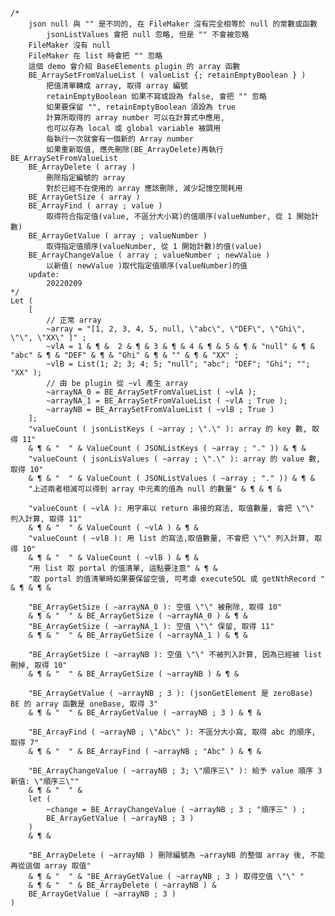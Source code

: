 	/*
		json null 與 "" 是不同的, 在 FileMaker 沒有完全相等於 null 的常數或函數
			jsonListValues 會把 null 忽略, 但是 "" 不會被忽略
		FileMaker 沒有 null  
		FileMaker 在 list 時會把 "" 忽略
		這個 demo 會介紹 BaseElements plugin 的 array 函數
		BE_ArraySetFromValueList ( valueList {; retainEmptyBoolean } ) 
			把值清單轉成 array, 取得 array 編號
			retainEmptyBoolean 如果不寫或設為 false, 會把 "" 忽略
			如果要保留 "", retainEmptyBoolean 須設為 true
			計算所取得的 array number 可以在計算式中應用,
			也可以存為 local 或 global variable 被調用
			每執行一次就會有一個新的 Array number
			如果重新取值, 應先刪除(BE_ArrayDelete)再執行BE_ArraySetFromValueList
		BE_ArrayDelete ( array )
			刪除指定編號的 array
			對於已經不在使用的 array 應該刪除, 減少記憶空間耗用
		BE_ArrayGetSize ( array )
		BE_ArrayFind ( array ; value )
			取得符合指定值(value, 不區分大小寫)的值順序(valueNumber, 從 1 開始計數)
		BE_ArrayGetValue ( array ; valueNumber )
			取得指定值順序(valueNumber, 從 1 開始計數)的值(value)
		BE_ArrayChangeValue ( array ; valueNumber ; newValue )
			以新值( newValue )取代指定值順序(valueNumber)的值
		update: 
			20220209
	*/
	Let ( 
		[
			// 正常 array
			~array = "[1, 2, 3, 4, 5, null, \"abc\", \"DEF\", \"Ghi\", \"\", \"XX\" ]" ;
			~vlA = 1 & ¶ &  2 & ¶ & 3 & ¶ & 4 & ¶ & 5 & ¶ & "null" & ¶ & "abc" & ¶ & "DEF" & ¶ & "Ghi" & ¶ & "" & ¶ & "XX" ;
			~vlB = List(1; 2; 3; 4; 5; "null"; "abc"; "DEF"; "Ghi"; ""; "XX" );
			// 由 be plugin 從 ~vl 產生 array
			~arrayNA_0 = BE_ArraySetFromValueList ( ~vlA );
			~arrayNA_1 = BE_ArraySetFromValueList ( ~vlA ; True );
			~arrayNB = BE_ArraySetFromValueList ( ~vlB ; True )
		];
		"valueCount ( jsonListKeys ( ~array ; \".\" ): array 的 key 數, 取得 11"
		& ¶ & "  " & ValueCount ( JSONListKeys ( ~array ; "." )) & ¶ &
		"valueCount ( jsonLisValues ( ~array ; \".\" ): array 的 value 數, 取得 10"
		& ¶ & "  " & ValueCount ( JSONListValues ( ~array ; "." )) & ¶ &
		"上述兩者相減可以得到 array 中元素的值為 null 的數量" & ¶ & ¶ &

		"valueCount ( ~vlA ): 用字串以 return 串接的寫法, 取值數量, 會把 \"\" 列入計算, 取得 11"
		& ¶ & "  " & ValueCount ( ~vlA ) & ¶ &
		"valueCount ( ~vlB ): 用 list 的寫法,取值數量, 不會把 \"\" 列入計算, 取得 10"
		& ¶ & "  " & ValueCount ( ~vlB ) & ¶ &
		"用 list 取 portal 的值清單, 這點要注意" & ¶ &
		"取 portal 的值清單時如果要保留空值, 可考慮 executeSQL 或 getNthRecord " & ¶ & ¶ &

		"BE_ArrayGetSize ( ~arrayNA_0 ): 空值 \"\" 被刪除, 取得 10"
		& ¶ & "  " & BE_ArrayGetSize ( ~arrayNA_0 ) & ¶ &
		"BE_ArrayGetSize ( ~arrayNA_1 ): 空值 \"\" 保留, 取得 11"
		& ¶ & "  " & BE_ArrayGetSize ( ~arrayNA_1 ) & ¶ &

		"BE_ArrayGetSize ( ~arrayNB ): 空值 \"\" 不被列入計算, 因為已經被 list 刪掉, 取得 10"
		& ¶ & "  " & BE_ArrayGetSize ( ~arrayNB ) & ¶ &

		"BE_ArrayGetValue ( ~arrayNB ; 3 ): (jsonGetElement 是 zeroBase) BE 的 array 函數是 oneBase, 取得 3" 
		& ¶ & "  " & BE_ArrayGetValue ( ~arrayNB ; 3 ) & ¶ &

		"BE_ArrayFind ( ~arrayNB ; \"Abc\" ): 不區分大小寫, 取得 abc 的順序, 取得 7"
		& ¶ & "  " & BE_ArrayFind ( ~arrayNB ; "Abc" ) & ¶ &

		"BE_ArrayChangeValue ( ~arrayNB ; 3; \"順序三\" ): 給予 value 順序 3 新值: \"順序三\""
		& ¶ & "  " & 
		let ( 
			~change = BE_ArrayChangeValue ( ~arrayNB ; 3 ; "順序三" ) ;
			BE_ArrayGetValue ( ~arrayNB ; 3 ) 
		) 
		& ¶ &

		"BE_ArrayDelete ( ~arrayNB ) 刪除編號為 ~arrayNB 的整個 array 後, 不能再從這個 array 取值"
		& ¶ & "  " & "BE_ArrayGetValue ( ~arrayNB ; 3 ) 取得空值 \"\" "
		& ¶ & "  " & BE_ArrayDelete ( ~arrayNB ) &
		BE_ArrayGetValue ( ~arrayNB ; 3 )
	)